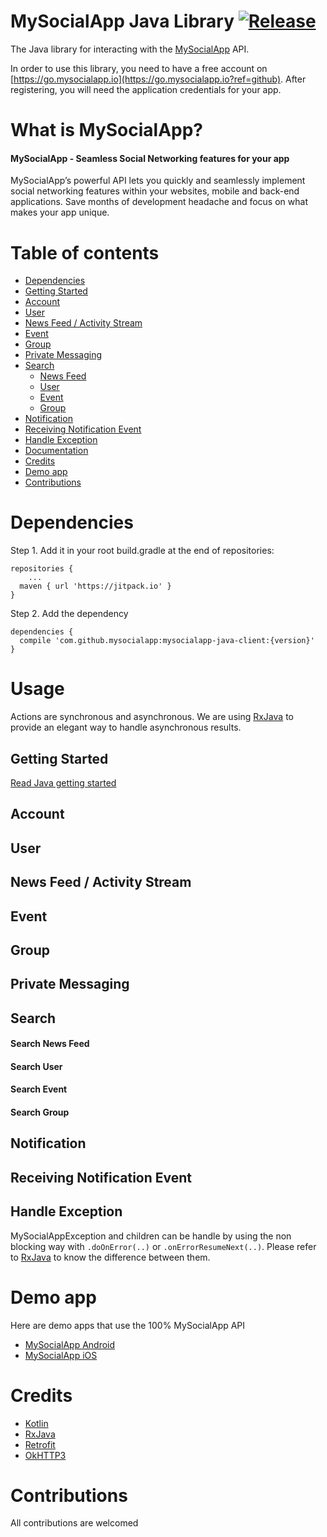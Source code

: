 # MySocialApp Java Library [![Release](https://jitpack.io/v/MySocialApp/mysocialapp-java-client.svg)](https://jitpack.io/#MySocialApp/mysocialapp-java-client)

The Java library for interacting with the [MySocialApp](https://mysocialapp.io?ref=github) API.

In order to use this library, you need to have a free account on [https://go.mysocialapp.io](https://go.mysocialapp.io?ref=github). After registering, you will need the application credentials for your app.

# What is MySocialApp?
#### MySocialApp - Seamless Social Networking features for your app

MySocialApp’s powerful API lets you quickly and seamlessly implement social networking features within your websites, mobile and back-end applications. Save months of development headache and focus on what makes your app unique.

# Table of contents

- [Dependencies](#dependencies)
- [Getting Started](#getting-started)
- [Account](#account)
- [User](#user)
- [News Feed / Activity Stream](#news-feed-/-activity-stream)
- [Event](#event)
- [Group](#group)
- [Private Messaging](#private-messaging)
- [Search](#search)
    - [News Feed](#search-news-feed)
    - [User](#search-user)
    - [Event](#search-event)
    - [Group](#search-group)
- [Notification](#notification)
- [Receiving Notification Event](#receiving-notification-event)
- [Handle Exception](#handle-exception)
- [Documentation](https://docs.mysocialapp.io?ref=github)
- [Credits](#credits)
- [Demo app](#demo-app)
- [Contributions](#contributions)

# Dependencies

Step 1. Add it in your root build.gradle at the end of repositories:
```
repositories {
	...
  maven { url 'https://jitpack.io' }
}
```

Step 2. Add the dependency
```
dependencies {
  compile 'com.github.mysocialapp:mysocialapp-java-client:{version}'
}
```

# Usage

Actions are synchronous and asynchronous. We are using [RxJava](https://github.com/ReactiveX/RxJava) to provide an elegant way to handle asynchronous results.

## Getting Started

[Read Java getting started](https://docs.mysocialapp.io/v1.0/docs/quick-start-java?ref=github)

## Account

## User

## News Feed / Activity Stream

## Event

## Group

## Private Messaging

## Search

#### Search News Feed

#### Search User

#### Search Event

#### Search Group

## Notification

## Receiving Notification Event

## Handle Exception

MySocialAppException and children can be handle by using the non blocking way with `.doOnError(..)` or `.onErrorResumeNext(..)`. Please refer to [RxJava](https://github.com/ReactiveX/RxJava) to know the difference between them.

# Demo app

Here are demo apps that use the 100% MySocialApp API

* [MySocialApp Android](https://play.google.com/store/apps/details?id=io.mysocialapp.android)
* [MySocialApp iOS](https://itunes.apple.com/fr/app/mysocialapp-your-social-app/id1351250650)

# Credits

* [Kotlin](https://kotlinlang.org/)
* [RxJava](https://github.com/ReactiveX/RxJava)
* [Retrofit](http://square.github.io/retrofit/)
* [OkHTTP3](https://github.com/square/okhttp)

# Contributions

All contributions are welcomed
